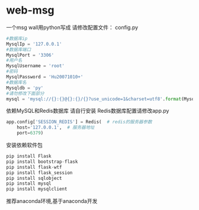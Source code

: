# web-msg
一个msg wall用python写成
请修改配置文件：
config.py
```python
#数据库ip
MysqlIp = '127.0.0.1'
#数据库端口
MysqlPort = '3306'
#用户名
MysqlUsername = 'root'
#密码
MysqlPassword = 'Hu20071010+'
#数据库名
Mysqldb = 'py'
#请勿修改下面部分
mysql = 'mysql://{}:{}@{}:{}/{}?use_unicode=1&charset=utf8'.format(MysqlUsername, MysqlPassword, MysqlIp, MysqlPort, Mysqldb)
```
依赖MySQL和Redis数据库
请自行安装
Redis数据库配置请修改app.py
```python
app.config['SESSION_REDIS'] = Redis(  # redis的服务器参数
    host='127.0.0.1',  # 服务器地址
    port=6379)
```
安装依赖软件包
```python
pip install Flask
pip install bootstrap-flask
pip install flask-wtf
pip install flask_session
pip install sqlobject
pip install mysql
pip install mysqlclient
```
推荐anaconda环境,基于anaconda开发
